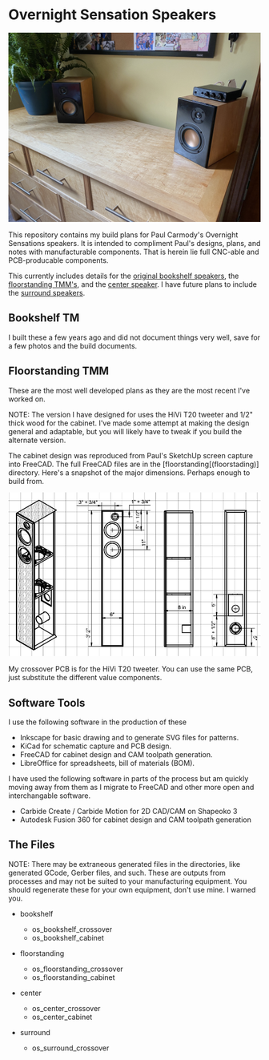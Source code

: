 # Overnight Sensation Speakers

![Overnight Sensations](bookshelf/assets/desktop.jpg?raw=true)

This repository contains my build plans for Paul Carmody's Overnight Sensations speakers. It is intended to compliment Paul's designs, plans, and notes with manufacturable components. That is herein lie full CNC-able and PCB-producable components.

This currently includes details for the [original bookshelf speakers](https://sites.google.com/site/undefinition/bookshelf-speakers/diy-overnightsensations), the [floorstanding TMM's](https://sites.google.com/site/undefinition/floorstanding-speakers/overnightsensationtmm?authuser=0), and the [center speaker](https://sites.google.com/site/undefinition/home-theater-speakers/overnightsensationcenterchannelbipolewhatwhen?authuser=0). I have future plans to include the [surround speakers](https://sites.google.com/site/undefinition/home-theater-speakers/overnightsensationcenterchannelbipolewhatwhen?authuser=0).

## Bookshelf TM

I built these a few years ago and did not document things very well, save for a few photos and the build documents.

## Floorstanding TMM

These are the most well developed plans as they are the most recent I've worked on.

NOTE: The version I have designed for uses the HiVi T20 tweeter and 1/2" thick wood for the cabinet. I've made some attempt at making the design general and adaptable, but you will likely have to tweak if you build the alternate version.

The cabinet design was reproduced from Paul's SketchUp screen capture into FreeCAD. The full FreeCAD files are in the [floorstanding[(floorstading)] directory. Here's a snapshot of the major dimensions. Perhaps enough to build from.

![Cabinet Drawing](/floorstanding/assets/cabinet-drawing.png?raw=true)

My crossover PCB is for the HiVi T20 tweeter. You can use the same PCB, just substitute the different value components.

## Software Tools

I use the following software in the production of these

- Inkscape for basic drawing and to generate SVG files for patterns.
- KiCad for schematic capture and PCB design.
- FreeCAD for cabinet design and CAM toolpath generation.
- LibreOffice for spreadsheets, bill of materials (BOM).

I have used the following software in parts of the process but am quickly moving away from them as I migrate to FreeCAD and other more open and interchangable software.

- Carbide Create / Carbide Motion for 2D CAD/CAM on Shapeoko 3
- Autodesk Fusion 360 for cabinet design and CAM toolpath generation

## The Files

NOTE: There may be extraneous generated files in the directories, like generated GCode, Gerber files, and such. These are outputs from processes and may not be suited to your manufacturing equipment. You should regenerate these for your own equipment, don't use mine. I warned you.

- bookshelf
    - os_bookshelf_crossover
    - os_bookshelf_cabinet
- floorstanding
    - os_floorstanding_crossover
    - os_floorstanding_cabinet
- center
    - os_center_crossover
    - os_center_cabinet

- surround
    - os_surround_crossover